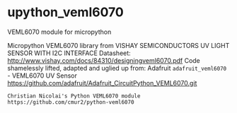# upython_veml6070

VEML6070 module for micropython


Micropython VEML6070 library from VISHAY SEMICONDUCTORS
UV LIGHT SENSOR WITH I2C INTERFACE
Datasheet: http://www.vishay.com/docs/84310/designingveml6070.pdf
Code shamelessly lifted, adapted and uglied up from:
    Adafruit  `adafruit_veml6070` - VEML6070 UV Sensor
    https://github.com/adafruit/Adafruit_CircuitPython_VEML6070.git

    Christian Nicolai's Python VEML6070 module
    https://github.com/cmur2/python-veml6070

